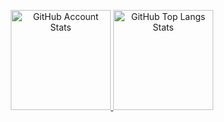 <p align="center">
   <a href="#">
   <img 
      src="https://github-readme-stats.vercel.app/api?username=art5507&show_icons=true&border_color=30363d&bg_color=0d1117&text_color=eef2ff&title_color=818cf8&count_private=true&border_radius=4" 
      alt="GitHub Account Stats"
      height="160"
      />
   </a>
   <a href="#">
   <img 
      src="https://github-readme-stats.vercel.app/api/top-langs/?username=art5507e&layout=compact&border_color=30363d&bg_color=0d1117&text_color=eef2ff&title_color=818cf8&border_radius=4"
      alt="GitHub Top Langs Stats"
      height="160"
      />
   </a>
</p>
